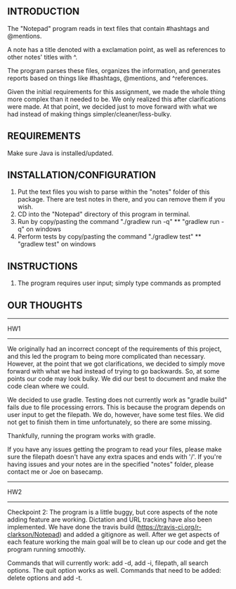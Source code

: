INTRODUCTION
------------
The "Notepad" program reads in text files that contain #hashtags and @mentions.

A note has a title denoted with a exclamation point, as well as references to other notes' titles with ^.

The program parses these files, organizes the information, and generates reports based on things like #hashtags, @mentions, and ^references.

Given the initial requirements for this assignment, we made the whole thing more complex than it needed to be. We only realized this after clarifications were made. At that point, we decided just to move forward with what we had instead of making things simpler/cleaner/less-bulky.

REQUIREMENTS
------------
Make sure Java is installed/updated.

INSTALLATION/CONFIGURATION
--------------------------
1. Put the text files you wish to parse within the "notes" folder of this package. There are test notes in there, and you can remove them if you wish.
2. CD into the "Notepad" directory of this program in terminal.
3. Run by copy/pasting the command "./gradlew run -q"
    ** "gradlew run -q" on windows
4. Perform tests by copy/pasting the command "./gradlew test"
    ** "gradlew test" on windows

INSTRUCTIONS
------------
1. The program requires user input; simply type commands as prompted

OUR THOUGHTS
------------
***
HW1
***
We originally had an incorrect concept of the requirements of this project, and this led the program to being more complicated than necessary. However, at the point that we got clarifications, we decided to simply move forward with what we had instead of trying to go backwards. So, at some points our code may look bulky. We did our best to document and make the code clean where we could.

We decided to use gradle. Testing does not currently work as "gradle build" fails due to file processing errors. This is because the program depends on user input to get the filepath. We do, however, have some test files. We did not get to finish them in time unfortunately, so there are some missing.

Thankfully, running the program works with gradle.

If you have any issues getting the program to read your files, please make sure the filepath doesn't have any extra spaces and ends with '/'. If you're having issues and your notes are in the specified "notes" folder, please contact me or Joe on basecamp.
***
HW2
***
Checkpoint 2: The program is a little buggy, but core aspects of the note adding feature are working. Dictation and URL tracking have also been implemented. We have done the travis build (https://travis-ci.org/r-clarkson/Notepad) and added a gitignore as well. After we get aspects of each feature working the main goal will be to clean up our code and get the program running smoothly.

Commands that will currently work: add -d, add -i, filepath, all search options. The quit option works as well.
Commands that need to be added: delete options and add -t.
